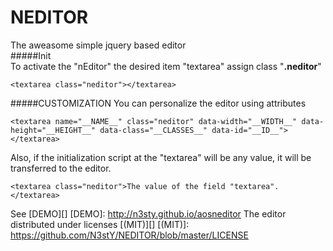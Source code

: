 # NEDITOR
The aweasome simple jquery based editor<br>
#####Init<br>
To activate the "nEditor" the desired item "textarea" assign class "<b>.neditor</b>"
  
    <textarea class="neditor"></textarea>

#####CUSTOMIZATION
You can personalize the editor using attributes
    
    <textarea name="__NAME__" class="neditor" data-width="__WIDTH__" data-height="__HEIGHT__" data-class="__CLASSES__" data-id="__ID__"></textarea>
Also, if the initialization script at the "textarea" will be any value, it will be transferred to the editor.
    
    <textarea class="neditor">The value of the field "textarea".</textarea>

See [DEMO][]
[DEMO]: http://n3sty.github.io/aosneditor
The editor distributed under licenses [(MIT)][]
[(MIT)]: https://github.com/N3stY/NEDITOR/blob/master/LICENSE
